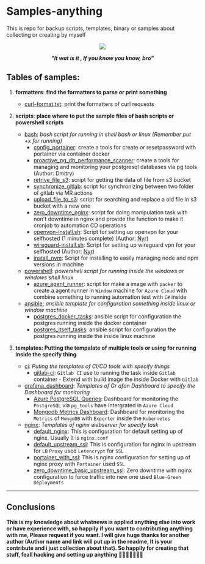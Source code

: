 # Samples-anything

This is repo for backup scripts, templates, binary or samples about collecting or creating by myself

<div align="center">
    <img src="https://media1.giphy.com/media/3orieS4jfHJaKwkeli/giphy.gif">
    <strong><em><p style="text-align: center;">"It wat is it , If you know you know, bro"</p></em></strong>
</div>

## Tables of samples:
1. **formatters**: **find the formatters to parse or print something**
    - [curl-format.txt](./formatters/curl/curl-format.txt): print the formatters of curl requests

2. **scripts**: **place where to put the sample files of bash scripts or powershell scripts**
    - [bash](./scripts/bash/): *bash script for running in shell bash or linux (Remember put +x for running)*
      - [config_portainer](./scripts/bash/config_portainer.sh): create a tools for create or resetpassword with portainer via container docker
      - [proactive_pg_db_performance_scanner](./scripts/bash/proactive_pg_db_performance_scanner.sh): create a tools for managing and monitoring your postgresql databases via pg tools (Author: Dmitry)
      - [retrive_file_s3](./scripts/bash/retrive_file_s3.sh): script for getting the data of file from s3 bucket
      - [synchronize_gitlab](./scripts/bash/synchronize_gitlab.sh): script for synchronizing between two folder of gitlab via MR actions
      - [upload_file_to_s3](./scripts/bash/upload_file_s3.sh): script for searching and replace a old file in s3 bucket with a new one
      - [zero_downtime_nginx](./scripts/bash/zero_downtime_nginx.sh): script for doing manipulation task with non't downtime in nginx and provide the function to make it cronjob to automation CD operations
      - [openvpn-install.sh](https://github.com/Nyr/openvpn-install/blob/master/openvpn-install.sh): Script for setting up openvpn for your selfhosted (1 minutes complete) (Author: [Nyr](https://github.com/Nyr))
      - [wireguard-install.sh](https://github.com/Nyr/wireguard-install/blob/master/wireguard-install.sh): Script for setting up wireguard vpn for your selfhosted (Author: [Nyr](https://github.com/Nyr))
      - [install_nvm](./scripts/bash/install_nvm.sh): Script for installing to easily managing node and npm versions in machine
   - [powershell](./scripts/powershell/): *powershell script for running inside the windows or windows shell linux*
      - [azure_agent_runner](./scripts/powershell/azure_agent_runner.ps1): script for make a image with `packer` to create a agent runner in `Window` machine for `Azure Cloud` with combine something to running automation test with `C#` inside
   - [ansible](./scripts/ansible/): *ansible template for configuration something inside linux or window machine*
      - [postgres_docker_tasks](./scripts/ansible/postgres_docker_tasks.yaml): ansible script for configuration the postgres running inside the docker container
      - [postgres_itself_tasks](./scripts/ansible/postgres_itself_tasks.yaml): ansible script for configuration the postgres running inside the inside linux machine 

3. **templates: Putting the tempalate of multiple tools or using for running inside the specify thing**
   - [ci](./templates/ci/): *Puting the templates of CI/CD tools with specify things*
      - [gitlab-ci](./templates/ci/.gitlab-ci.yml): `Gitlab CI` use to running the task inside `Gitlab` container - Extend with build image the inside Docker with `Gitlab`
   - [grafana_dashboard](./templates/grafana_dashboards/): *Templates of Gr afan Dashboard to specify the Dashboard for monitoring*
      - [Azure PostgreSQL Queries](./templates/grafana_dashboards/Azure%20PostgreSQL%20Queries-1692262468003.json): Dashboard for monitoring the `PostgreSQL` via `pg_tools` have intergrated in `Azure Cloud`
      - [Mongodb Metrics Dashboard](./templates/grafana_dashboards/Mongodb%20Metrics%20Dashboard-1692262571804.json): Dashboard for monitoring the `Metrics` of `MongoDB` with `Exporter` inside the `Kubernetes`
   - [nginx](./templates/nginx/): *Templates of nginx webserver for specify task*
      - [default_nginx](./templates/nginx/default_nginx.conf): This is configuration for default setting up of nginx. Usually It is `nginx.conf`
      - [default_upstream_ssl](./templates/nginx/default_upstream_ssl.conf): This is configuration for nginx in upstream for `LB` `Proxy` used `Letencrypt` for `SSL`
      - [portainer_with_ssl](./templates/nginx/portainer_with_ssl.conf): This is nginx configuration for setting up of nginx proxy with `Portainer` used `SSL`
      - [zero_downtime_basic_upstream_ssl](./templates/nginx/zero_downtime_basic_upstream_ssl.conf): Zero downtime with nginx configuration to force traffic into new one used `Blue-Green Deployments`

---
## Conclusions 
**This is my knowledge about whatnews is applied anything else into work or have experience with, so happily if you want to contributing anything with me, Please request if you want. I will give huge thanks for another author  (Author name and link will put up in the readme, It is your contribute and i just collection about that). So happily for creating that stuff, feall hacking and setting up anything :rocket::rocket::rocket::rocket::rocket::rocket::rocket:**
